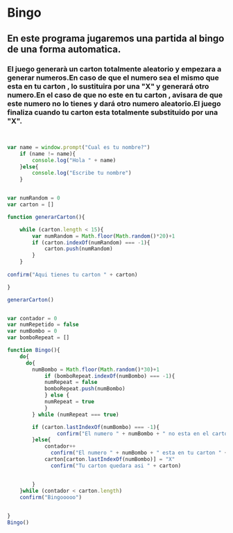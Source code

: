 # Bingo

## En este programa jugaremos una partida al bingo de una forma automatica.

### El juego generarà un carton totalmente aleatorio y empezara a generar numeros.En caso de que el numero sea el mismo que esta en tu carton , lo sustituira por una "X" y generará otro numero.En el caso de que no este en tu carton , avisara de que este numero no lo tienes y dará otro numero aleatorio.El juego finaliza cuando tu carton esta totalmente substituido por una "X".

```javascript


var name = window.prompt("Cual es tu nombre?")
    if (name != name){
    	console.log("Hola " + name)
    }else{
    	console.log("Escribe tu nombre")
    }


var numRandom = 0
var carton = []

function generarCarton(){

	while (carton.length < 15){
		var numRandom = Math.floor(Math.random()*20)+1
		if (carton.indexOf(numRandom) === -1){
			carton.push(numRandom)
		}
	}
    
confirm("Aqui tienes tu carton " + carton)

}

generarCarton()


var contador = 0
var numRepetido = false
var numBombo = 0
var bomboRepeat = []

function Bingo(){
    do{
      do{
      	numBombo = Math.floor(Math.random()*30)+1
      	    if (bomboRepeat.indexOf(numBombo) === -1){
      		numRepeat = false
            bomboRepeat.push(numBombo)
      	    } else {
      		numRepeat = true
      	    }
        } while (numRepeat === true)

        if (carton.lastIndexOf(numBombo) === -1){
        	    confirm("El numero " + numBombo + " no esta en el carton " + carton)
        }else{
        	contador++
        	  confirm("El numero " + numBombo + " esta en tu carton " + carton)
        	carton[carton.lastIndexOf(numBombo)] = "X"
        	  confirm("Tu carton quedara asi " + carton)


        }
    }while (contador < carton.length)
    confirm("Bingooooo")
    

}
Bingo()
```